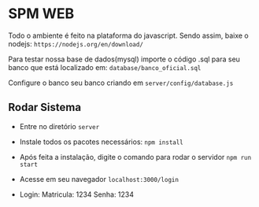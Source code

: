 # SPM WEB

Todo o ambiente é feito na plataforma do javascript. Sendo assim, baixe o nodejs: `https://nodejs.org/en/download/`

Para testar nossa base de dados(mysql) importe o código .sql para seu banco que está localizado em: `database/banco_oficial.sql`

Configure o banco seu banco criando  em `server/config/database.js`

## Rodar Sistema
 - Entre no diretório `server`
 - Instale todos os pacotes necessários: `npm install`
 - Após feita a instalação, digite o comando para rodar o servidor `npm run start`
 - Acesse em seu navegador `localhost:3000/login`
 
 - Login: 
   Matricula: 1234
   Senha: 1234


